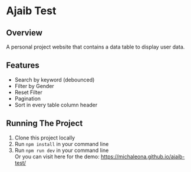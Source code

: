 # Ajaib Test

## Overview

A personal project website that contains a data table to display user data.

## Features

- Search by keyword (debounced)
- Filter by Gender
- Reset Filter
- Pagination
- Sort in every table column header

## Running The Project

1. Clone this project locally
2. Run `npm install` in your command line
3. Run `npm run dev` in your command line
\
Or you can visit here for the demo: https://michaleona.github.io/ajaib-test/
